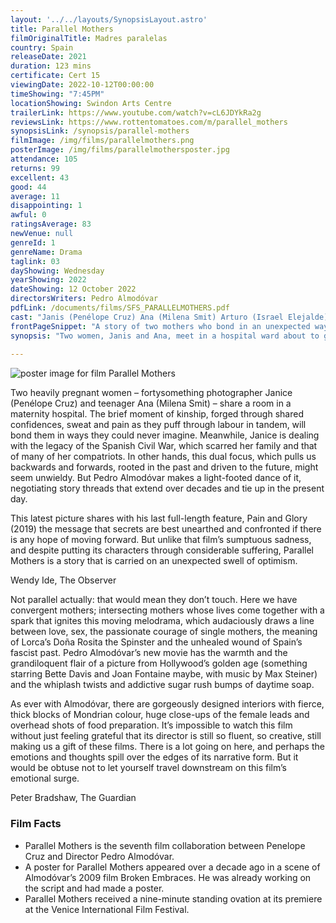 ```yaml
---
layout: '../../layouts/SynopsisLayout.astro'
title: Parallel Mothers
filmOriginalTitle: Madres paralelas
country: Spain
releaseDate: 2021
duration: 123 mins
certificate: Cert 15
viewingDate: 2022-10-12T00:00:00
timeShowing: "7:45PM"
locationShowing: Swindon Arts Centre
trailerLink: https://www.youtube.com/watch?v=cL6JDYkRa2g
reviewsLink: https://www.rottentomatoes.com/m/parallel_mothers
synopsisLink: /synopsis/parallel-mothers
filmImage: /img/films/parallelmothers.png
posterImage: /img/films/parallelmothersposter.jpg
attendance: 105
returns: 99
excellent: 43
good: 44
average: 11
disappointing: 1
awful: 0
ratingsAverage: 83
newVenue: null
genreId: 1
genreName: Drama
taglink: 03
dayShowing: Wednesday
yearShowing: 2022
dateShowing: 12 October 2022
directorsWriters: Pedro Almodóvar
pdfLink: /documents/films/SFS_PARALLELMOTHERS.pdf
cast: "Janis (Penélope Cruz) Ana (Milena Smit) Arturo (Israel Elejalde) Teresa (Aitana Sanchez-Gijón)"
frontPageSnippet: "A story of two mothers who bond in an unexpected way after giving birth the same day."
synopsis: "Two women, Janis and Ana, meet in a hospital ward about to give birth.  Both are single and became pregnant by accident.  Despite their very different circumstances, a bond forms between the two as their labours progress in parallel and both babies are taken off for observation at birth.  The complexities and discoveries that follow are juxtaposed with a second thread to Janis’s story as she seeks to uncover the truth behind her great-grandfather’s tragic death under the rule of General Franco."
            
---
```


![poster image for film Parallel Mothers](/img/films/parallelmothers.png "poster image for film Parallel Mothers")

Two heavily pregnant women – fortysomething photographer Janice (Penélope Cruz) and teenager Ana (Milena Smit) – share a room in a maternity hospital.  The brief moment of kinship, forged through shared confidences, sweat and pain as they puff through labour in tandem, will bond them in ways they could never imagine.  Meanwhile, Janice is dealing with the legacy of the Spanish Civil War, which scarred her family and that of many of her compatriots.  In other hands, this dual focus, which pulls us backwards and forwards, rooted in the past and driven to the future, might seem unwieldy.  But Pedro Almodóvar makes a light-footed dance of it, negotiating story threads that extend over decades and tie up in the present day.

This latest picture shares with his last full-length feature, Pain and Glory (2019) the message that secrets are best unearthed and confronted if there is any hope of moving forward.  But unlike that film’s sumptuous sadness, and despite putting its characters through considerable suffering, Parallel Mothers is a story that is carried on an unexpected swell of optimism.
            

<div class="review__author review__author--review1">
Wendy Ide, The Observer
</div>

Not parallel actually: that would mean they don’t touch.  Here we have convergent mothers; intersecting mothers whose lives come together with a spark that ignites this moving melodrama, which audaciously draws a line between love, sex, the passionate courage of single mothers, the meaning of Lorca’s Doña Rosita the Spinster and the unhealed wound of Spain’s fascist past.  Pedro Almodóvar’s new movie has the warmth and the grandiloquent flair of a picture from Hollywood’s golden age (something starring Bette Davis and Joan Fontaine maybe, with music by Max Steiner) and the whiplash twists and addictive sugar rush bumps of daytime soap.

As ever with Almodóvar, there are gorgeously designed interiors with fierce, thick blocks of Mondrian colour, huge close-ups of the female leads and overhead shots of food preparation.  It’s impossible to watch this film without just feeling grateful that its director is still so fluent, so creative, still making us a gift of these films.  There is a lot going on here, and perhaps the emotions and thoughts spill over the edges of its narrative form.  But it would be obtuse not to let yourself travel downstream on this film’s emotional surge.
            

<div class="review__author">
Peter Bradshaw, The Guardian
</div>

### Film Facts

* Parallel Mothers is the seventh film collaboration between Penelope Cruz and Director Pedro Almodóvar.
* A poster for Parallel Mothers appeared over a decade ago in a scene of Almodóvar’s 2009 film Broken Embraces. He was already working on the script and had made a poster.
* Parallel Mothers received a nine-minute standing ovation at its premiere at the Venice International Film Festival.
            
